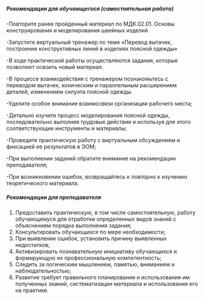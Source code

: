 ##### Рекомендации для обучающегося (самостоятельная работа)
-Повторите ранее пройденный материал по МДК.02.01. Основы конструирования и моделирования швейных изделий

-Запустите виртуальный тренажер по теме «Перевод вытачек, построение конструктивных линий в изделиях поясной одежды»

-В ходе практической работы осуществляются задания, которые позволяют освоить новый материал.

-В процессе взаимодействия с тренажером познакомьтесь с переводом вытачек, коническим и параллельным расширением деталей, изменением силуэта поясной одежды.

-Уделите особое внимание взаимосвязи организации рабочего места;

-Детально изучите процесс моделирования поясной одежды, последовательно выполняя трудовые действия и используя для этого соответствующие инструменты и материалы;

-Проведите практическую работу с виртуальным обсуждением и фиксацией ее результатов в ЭОМ;

-При выполнении заданий обратите внимание на рекомендации преподавателя;

-При возникновении ошибок, возвращайтесь к повторно к изучению теоретического материала.



##### Рекомендации для преподавателя

1. Предоставить практическую, в том числе самостоятельную, работу обучающемуся для отработки определенных видов знаний с объяснением порядка выполнения задания;
2. Консультировать обучающихся по мере необходимости;
3. При выявлении ошибок, установить причину выявленных недостатков;
4. Активизировать познавательную инициативу обучающихся и формирующую их профессиональную компетентность;
5. Следить за логическим мышлением, памятью, вниманием и наблюдательностью;
6. Развитие требует правильного планирования и использования им полученных знаний, систематизации материала и использования его на практике.

